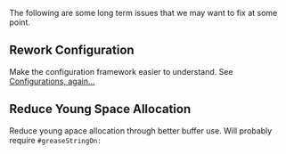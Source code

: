 The following are some long term issues that we may want to fix at some point.

## Rework Configuration ##

Make the configuration framework easier to understand. See [Configurations, again…](http://lists.squeakfoundation.org/pipermail/seaside-dev/2011-July/004853.html)


## Reduce Young Space Allocation ##
Reduce young apace allocation through better buffer use.
Will probably require `#greaseStringOn:`
